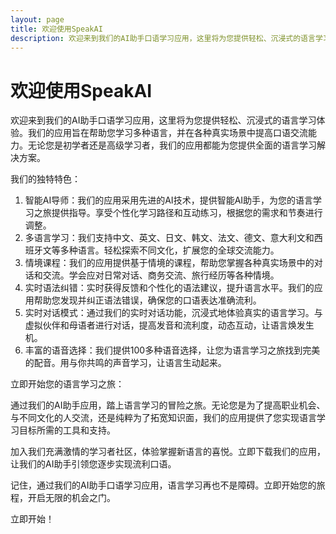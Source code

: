 ```yaml
---
layout: page
title: 欢迎使用SpeakAI
description: 欢迎来到我们的AI助手口语学习应用，这里将为您提供轻松、沉浸式的语言学习体验。
---
```


# 欢迎使用SpeakAI

欢迎来到我们的AI助手口语学习应用，这里将为您提供轻松、沉浸式的语言学习体验。我们的应用旨在帮助您学习多种语言，并在各种真实场景中提高口语交流能力。无论您是初学者还是高级学习者，我们的应用都能为您提供全面的语言学习解决方案。

我们的独特特色：
1. 智能AI导师：我们的应用采用先进的AI技术，提供智能AI助手，为您的语言学习之旅提供指导。享受个性化学习路径和互动练习，根据您的需求和节奏进行调整。
2. 多语言学习：我们支持中文、英文、日文、韩文、法文、德文、意大利文和西班牙文等多种语言。轻松探索不同文化，扩展您的全球交流能力。
3. 情境课程：我们的应用提供基于情境的课程，帮助您掌握各种真实场景中的对话和交流。学会应对日常对话、商务交流、旅行经历等各种情境。
4. 实时语法纠错：实时获得反馈和个性化的语法建议，提升语言水平。我们的应用帮助您发现并纠正语法错误，确保您的口语表达准确流利。
5. 实时对话模式：通过我们的实时对话功能，沉浸式地体验真实的语言学习。与虚拟伙伴和母语者进行对话，提高发音和流利度，动态互动，让语言焕发生机。
6. 丰富的语音选择：我们提供100多种语音选择，让您为语言学习之旅找到完美的配音。用与你共鸣的声音学习，让语言生动起来。

立即开始您的语言学习之旅：

通过我们的AI助手应用，踏上语言学习的冒险之旅。无论您是为了提高职业机会、与不同文化的人交流，还是纯粹为了拓宽知识面，我们的应用提供了您实现语言学习目标所需的工具和支持。

加入我们充满激情的学习者社区，体验掌握新语言的喜悦。立即下载我们的应用，让我们的AI助手引领您逐步实现流利口语。

记住，通过我们的AI助手口语学习应用，语言学习再也不是障碍。立即开始您的旅程，开启无限的机会之门。

立即开始！

